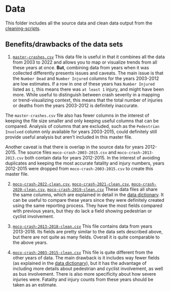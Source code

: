 # Data

This folder includes all the source data and clean data output from the [cleaning-scripts](../cleaning-workflow/cleaning-scripts/). 

## Benefits/drawbacks of the data sets
1. [`master-crashes.csv`](clean-data/master-crashes.csv)
This data file is useful in that it combines all the data from 2003 to 2022 and allows you to map or visualize trends from all these years at once. **But**, combining data from years when it was collected differently presents issues and caveats. The main issue is that the `Number Dead` and `Number Injured` columns for the years 2003-2012 are low estimates. If a row in one of these years has `Number Injured` listed as `1`, this means there was `at least 1` injury, and might have been more. While useful to distinguish between crash severity in a mapping or trend-visualizing context, this means that the total number of injuries or deaths from the years 2003-2012 is definitely inaccurate. 

The `master-crashes.csv` file also has fewer columns in the interest of keeping the file size smaller and only keeping useful columns that can be compared. Analysis of columns that are excluded, such as the `Pedestrian Involved` column only available for years 2003-2015, could definitely still provide useful analysis but aren't included in this master file. 

Another caveat is that there is overlap in the source data for years 2012-2015. The source files `moco-crash-2003-2015.csv` and `moco-crash-2013-2013.csv` both contain data for years 2012-2015. In the interest of avoiding duplicates and keeping the most accurate fatality and injury numbers, years 2012-2015 were dropped from `moco-crash-2003-2015.csv` to create this master file. 

2. [`moco-crash-2022-clean.csv`](clean-data/moco-crash-2022-clean.csv), [`moco-crash-2021-clean.csv`](clean-data/moco-crash-2021-clean.csv), [`moco-crash-2020-clean.csv`](clean-data/moco-crash-2020-clean.csv), [`moco-crash-2019-clean.csv`](clean-data/moco-crash-2019-clean.csv)
These data files all share the same columns, which are explained in detail in the [data dictionary](../README.md#data-dictionary). It can be useful to compare these years since they were definitely created using the same reporting process. They have the most fields compared with previous years, but they do lack a field showing pedestrian or cyclist involvement. 

3. [`moco-crash-2013-2018-clean.csv`](clean-data/moco-crash-2013-2018-clean.csv)
This file contains data from years 2013-2018. Its fields are pretty similar to the data sets described above, but there are not quite as many fields. Overall it is quite comparable to the above years. 

4. [`moco-crash-2003-2015-clean.csv`](clean-data/moco-crash-2003-2015-clean.csv)
This file is quite different from the other years of data. The main drawback is it includes way fewer fields (as explained in the [data dictionary](../README.md#fields-for-source-data-from-2003-2015)), but it has the advantage of including more details about pedestrian and cyclist involvement, as well as bus involvement. There is also more specificity about how severe injuries were. Fatality and injury counts from these years should be taken as an estimate. 